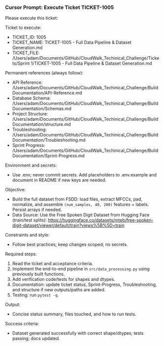 ### Cursor Prompt: Execute Ticket TICKET-1005

Please execute this ticket:

Ticket to execute:
- TICKET_ID: 1005
- TICKET_NAME: TICKET-1005 - Full Data Pipeline & Dataset Generation.md
- TICKET_FILE: /Users/adam/Documents/GitHub/CloudWalk_Techinical_Challenge/Tickets/Sprint 1/TICKET-1005 - Full Data Pipeline & Dataset Generation.md

Permanent references (always follow):
- API Reference: /Users/adam/Documents/GitHub/CloudWalk_Techinical_Challenge/Build Documentation/API-Reference.md
- Database Schema: /Users/adam/Documents/GitHub/CloudWalk_Techinical_Challenge/Build Documentation/Schemas.md
- Project Structure: /Users/adam/Documents/GitHub/CloudWalk_Techinical_Challenge/Build Documentation/structure.md
- Troubleshooting: /Users/adam/Documents/GitHub/CloudWalk_Techinical_Challenge/Build Documentation/Troubleshooting.md
- Sprint Progress: /Users/adam/Documents/GitHub/CloudWalk_Techinical_Challenge/Build Documentation/Sprint-Progress.md

Environment and secrets:
- Use .env; never commit secrets. Add placeholders to .env.example and document in README if new keys are needed.

Objective:
- Build the full dataset from FSDD: load files, extract MFCCs, pad, normalize, and assemble `(num_samples, 40, 200)` features + labels. Persist arrays if needed.
- Data Source: Use the Free Spoken Digit Dataset from Hugging Face (train/test splits): https://huggingface.co/datasets/mteb/free-spoken-digit-dataset/viewer/default/train?views%5B%5D=train

Constraints and style:
- Follow best practices; keep changes scoped; no secrets.

Required steps:
1) Read the ticket and acceptance criteria.
2) Implement the end-to-end pipeline in `src/data_processing.py` using previously built functions.
3) Add verification code/tests for shapes and dtypes.
4) Documentation: update ticket status, Sprint-Progress, Troubleshooting, and structure if new outputs/paths are added.
5) Testing: run `pytest -q`.

Output:
- Concise status summary, files touched, and how to run tests.

Success criteria:
- Dataset generated successfully with correct shape/dtypes; tests passing; docs updated. 